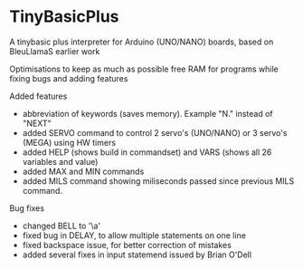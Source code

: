 # TinyBasicPlus
A tinybasic plus interpreter for Arduino (UNO/NANO) boards, based on BleuLlamaS earlier work

Optimisations to keep as much as possible free RAM for programs while fixing bugs and adding features

Added features
- abbreviation of keywords (saves memory). Example "N." instead of "NEXT"
- added SERVO command to control 2 servo's (UNO/NANO) or 3 servo's (MEGA) using HW timers
- added HELP (shows build in commandset) and VARS (shows all 26 variables and value)
- added MAX and MIN commands
- added MILS command showing miliseconds passed since previous MILS command.

Bug fixes
- changed BELL to '\a'
- fixed bug in DELAY, to allow multiple statements on one line
- fixed backspace issue, for better correction of mistakes
- added several fixes in input statemend issued by Brian O'Dell
